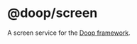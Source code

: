 @doop/screen
==================

A screen service for the [Doop framework](https://github.com/MomsFriendlyDevCo/Doop).

